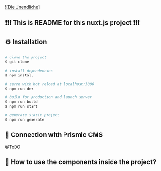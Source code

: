 [![Die Unendliche]]()

## :exclamation::exclamation::exclamation: This is README for this nuxt.js project :exclamation::exclamation::exclamation:

## ⚙ Installation

```bash

# clone the project
$ git clone

# install dependencies
$ npm install

# serve with hot reload at localhost:3000
$ npm run dev

# build for production and launch server
$ npm run build
$ npm run start

# generate static project
$ npm run generate
```

## 🤔 Connection with Prismic CMS

@ToDO

## 🤔 How to use the components inside the project?

